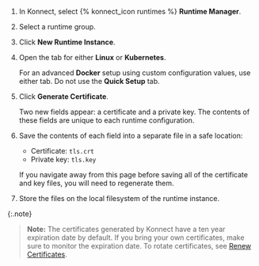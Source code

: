 <!-- Shared between Konnect gateway runtime config topics: Docker, Kubernetes, and kong.conf -->
1. In Konnect, select {% konnect_icon runtimes %}
**Runtime Manager**.

1. Select a runtime group.

1. Click **New Runtime Instance**.

1. Open the tab for either **Linux** or **Kubernetes**.

    For an advanced **Docker** setup using custom configuration values, use
    either tab. Do not use the **Quick Setup** tab.

1. Click **Generate Certificate**.

    Two new fields appear: a certificate and a private key.
    The contents of these fields are unique to each runtime configuration.

1. Save the contents of each field into a separate file in a safe location:

    * Certificate: `tls.crt`
    * Private key: `tls.key`

    If you navigate away from this page before saving all of the
    certificate and key files, you will need to regenerate them.

1. Store the files on the local filesystem of the runtime instance.

{:.note}
> **Note:** The certificates generated by Konnect have a ten year expiration
date by default. If you bring your own certificates, make sure to monitor the
expiration date. To rotate certificates, see
[Renew Certificates](/konnect/runtime-manager/runtime-instances/renew-certificates).
